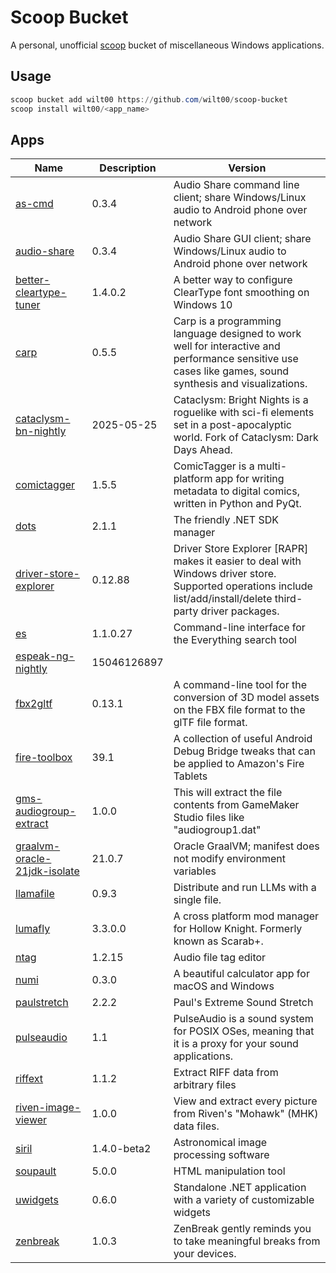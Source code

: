 # Scoop Bucket

A personal, unofficial [scoop](https://scoop.sh) bucket of miscellaneous Windows applications.

## Usage

```powershell
scoop bucket add wilt00 https://github.com/wilt00/scoop-bucket
scoop install wilt00/<app_name>
```

## Apps

| Name | Description | Version |
|------|-------------|---------|
|[as-cmd](https://github.com/mkckr0/audio-share)|0.3.4|Audio Share command line client; share Windows/Linux audio to Android phone over network
|[audio-share](https://github.com/mkckr0/audio-share)|0.3.4|Audio Share GUI client; share Windows/Linux audio to Android phone over network
|[better-cleartype-tuner](https://github.com/bp2008/BetterClearTypeTuner)|1.4.0.2|A better way to configure ClearType font smoothing on Windows 10
|[carp](https://github.com/carp-lang/Carp)|0.5.5|Carp is a programming language designed to work well for interactive and performance sensitive use cases like games, sound synthesis and visualizations.
|[cataclysm-bn-nightly](https://docs.cataclysmbn.org/en/)|2025-05-25|Cataclysm: Bright Nights is a roguelike with sci-fi elements set in a post-apocalyptic world. Fork of Cataclysm: Dark Days Ahead.
|[comictagger](https://github.com/comictagger/comictagger)|1.5.5|ComicTagger is a multi-platform app for writing metadata to digital comics, written in Python and PyQt.
|[dots](https://github.com/nor0x/Dots)|2.1.1|The friendly .NET SDK manager
|[driver-store-explorer](https://github.com/lostindark/DriverStoreExplorer)|0.12.88|Driver Store Explorer [RAPR] makes it easier to deal with Windows driver store. Supported operations include list/add/install/delete third-party driver packages.
|[es](https://www.voidtools.com/)|1.1.0.27|Command-line interface for the Everything search tool
|[espeak-ng-nightly](https://github.com/espeak-ng/espeak-ng)|15046126897|
|[fbx2gltf](https://github.com/godotengine/FBX2glTF)|0.13.1|A command-line tool for the conversion of 3D model assets on the FBX file format to the glTF file format.
|[fire-toolbox](https://xdaforums.com/t/3889604/)|39.1|A collection of useful Android Debug Bridge tweaks that can be applied to Amazon's Fire Tablets
|[gms-audiogroup-extract](https://github.com/iDestyKK/GMS_AudioGroup_Extract)|1.0.0|This will extract the file contents from GameMaker Studio files like "audiogroup1.dat"
|[graalvm-oracle-21jdk-isolate](https://www.graalvm.org/)|21.0.7|Oracle GraalVM; manifest does not modify environment variables
|[llamafile](https://github.com/Mozilla-Ocho/llamafile)|0.9.3|Distribute and run LLMs with a single file.
|[lumafly](https://github.com/TheMulhima/Lumafly)|3.3.0.0|A cross platform mod manager for Hollow Knight. Formerly known as Scarab+.
|[ntag](https://github.com/nrittsti/ntag)|1.2.15|Audio file tag editor
|[numi](https://numi.app/)|0.3.0|A beautiful calculator app for macOS and Windows
|[paulstretch](https://hypermammut.sourceforge.net/paulstretch/)|2.2.2|Paul's Extreme Sound Stretch
|[pulseaudio](https://www.freedesktop.org/wiki/Software/PulseAudio/)|1.1|PulseAudio is a sound system for POSIX OSes, meaning that it is a proxy for your sound applications.
|[riffext](https://github.com/PKBeam/RiffExt)|1.1.2|Extract RIFF data from arbitrary files
|[riven-image-viewer](https://www.mystellany.com/riven/imageviewer/)|1.0.0|View and extract every picture from Riven's "Mohawk" (MHK) data files.
|[siril](https://siril.org/)|1.4.0-beta2|Astronomical image processing software
|[soupault](https://github.com/PataphysicalSociety/soupault)|5.0.0|HTML manipulation tool
|[uwidgets](https://github.com/creewick/uWidgets)|0.6.0|Standalone .NET application with a variety of customizable widgets
|[zenbreak](https://github.com/Giuliopime/ZenBreak)|1.0.3|ZenBreak gently reminds you to take meaningful breaks from your devices.
